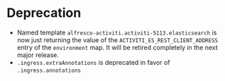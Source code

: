 # Deprecation

- Named template `alfresco-activiti.activiti-5113.elasticsearch` is now just
  returning the value of the `ACTIVITI_ES_REST_CLIENT_ADDRESS` entry of the
  `environment` map. It will be retired completely in the next major release.
- `.ingress.extraAnnotations` is deprecated in favor of `.ingress.annotations`
